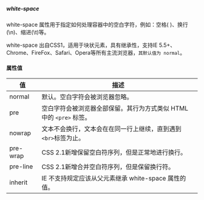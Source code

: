 ##### white-space
white-space 属性用于指定如何处理容器中的空白字符，例如：空格( )、换行(\n)、缩进(\t)等。

white-space 出自CSS1，适用于块状元素，具有继承性，支持IE 5.5+、Chrome、FireFox、Safari、Opera等所有主流浏览器，`其默认值为 normal`。
#### 属性值
| 值  | 描述  |
| ------------ | ------------ |
| normal  |  默认。空白字符会被浏览器忽略。  |
| pre  |  空白字符会被浏览器全部保留。其行为方式类似 HTML 中的 `<pre>` 标签。  |
| nowrap |  文本不会换行，文本会在在同一行上继续，直到遇到 `<br>`标签为止。  |
| pre-wrap | CSS 2.1新增保留空白符序列，但是正常地进行换行。 |
| pre-line  |  CSS 2.1新增合并空白符序列，但是保留换行符。 |
| inherit  | IE 不支持规定应该从父元素继承 white-space 属性的值。 |
